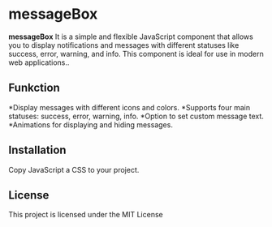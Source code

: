 # messageBox

**messageBox** It is a simple and flexible JavaScript component that allows you to display notifications and messages with different statuses like success, error, warning, and info. This component is ideal for use in modern web applications..

## Funkction
*Display messages with different icons and colors.
*Supports four main statuses: success, error, warning, info.
*Option to set custom message text.
*Animations for displaying and hiding messages.

## Installation
Copy JavaScript a CSS to your project.

## License
This project is licensed under the MIT License
